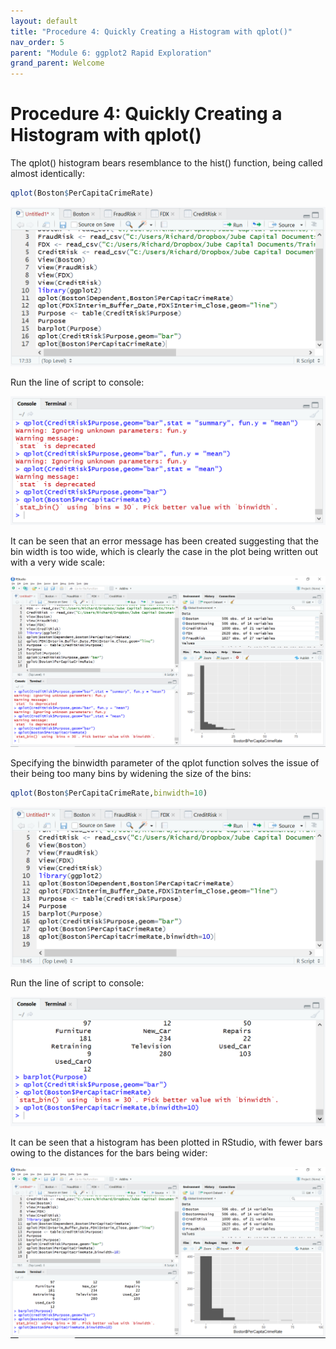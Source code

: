 ```yaml
---
layout: default
title: "Procedure 4: Quickly Creating a Histogram with qplot()"
nav_order: 5
parent: "Module 6: ggplot2 Rapid Exploration"
grand_parent: Welcome
---
```


# Procedure 4: Quickly Creating a Histogram with qplot()

The qplot() histogram bears resemblance to the hist() function,  being called almost identically:

``` r
qplot(Boston$PerCapitaCrimeRate)
```

![img.png](img.png)

Run the line of script to console:

![img_1.png](img_1.png)

It can be seen that an error message has been created suggesting that the bin width is too wide, which is clearly the case in the plot being written out with a very wide scale:

![img_2.png](img_2.png)

Specifying the binwidth parameter of the qplot function solves the issue of their being too many bins by widening the size of the bins:

``` r
qplot(Boston$PerCapitaCrimeRate,binwidth=10)
```

![img_3.png](img_3.png)

Run the line of script to console:

![img_4.png](img_4.png)

It can be seen that a histogram has been plotted in RStudio, with fewer bars owing to the distances for the bars being wider:

![img_5.png](img_5.png)
